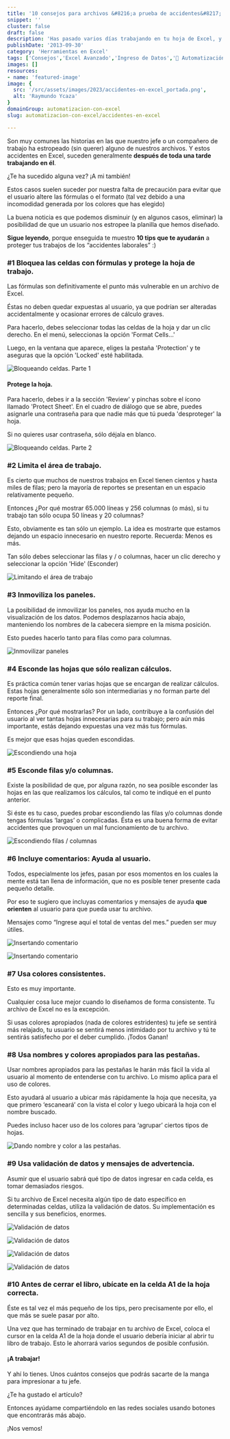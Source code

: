 ```yaml
---
title: '10 consejos para archivos &#8216;a prueba de accidentes&#8217;'
snippet: ''
cluster: false
draft: false 
description: 'Has pasado varios días trabajando en tu hoja de Excel, y tus usuarios se lo han tirado en un dos por tres. ¿Cómo evitar accidentes en Excel?'
publishDate: '2013-09-30'
category: 'Herramientas en Excel'
tags: ['Consejos','Excel Avanzado','Ingreso de Datos','🤖 Automatización con Excel']
images: []
resources: 
- name: 'featured-image'
image: {
  src: '/src/assets/images/2023/accidentes-en-excel_portada.png',
  alt: 'Raymundo Ycaza'
}
domainGroup: automatizacion-con-excel
slug: automatizacion-con-excel/accidentes-en-excel

---
```


Son muy comunes las historias en las que nuestro jefe o un compañero de trabajo ha estropeado (sin querer) alguno de nuestros archivos. Y estos accidentes en Excel, suceden generalmente **después de toda una tarde trabajando en él**.

¿Te ha sucedido alguna vez? ¡A mi también!

Estos casos suelen suceder por nuestra falta de precaución para evitar que el usuario altere las fórmulas o el formato (tal vez debido a una incomodidad generada por los colores que has elegido)

La buena noticia es que podemos disminuir (y en algunos casos, eliminar) la posibilidad de que un usuario nos estropee la planilla que hemos diseñado.

**Sigue leyendo**, porque enseguida te muestro **10 tips que te ayudarán** a proteger tus trabajos de los “accidentes laborales” :)

### #1 Bloquea las celdas con fórmulas y protege la hoja de trabajo.

Las fórmulas son definitivamente el punto más vulnerable en un archivo de Excel.

Éstas no deben quedar expuestas al usuario, ya que podrían ser alteradas accidentalmente y ocasionar errores de cálculo graves.

Para hacerlo, debes seleccionar todas las celdas de la hoja y dar un clic derecho. En el menú, seleccionas la opción 'Format Cells...'

Luego, en la ventana que aparece, eliges la pestaña 'Protection' y te aseguras que la opción 'Locked' esté habilitada.

![Bloqueando celdas. Parte 1](images/bloquear-celdas-011.png "Bloqueando celdas. Parte 1")

#### Protege la hoja.

Para hacerlo, debes ir a la sección 'Review' y pinchas sobre el ícono llamado 'Protect Sheet'. En el cuadro de diálogo que se abre, puedes asignarle una contraseña para que nadie más que tú pueda 'desproteger' la hoja.

Si no quieres usar contraseña, sólo déjala en blanco.

![Bloqueando celdas. Parte 2](images/bloquear-celdas-021.png "Bloqueando celdas. Parte 2")

### #2 Limita el área de trabajo.

Es cierto que muchos de nuestros trabajos en Excel tienen cientos y hasta miles de filas; pero la mayoría de reportes se presentan en un espacio relativamente pequeño.

Entonces ¿Por qué mostrar 65.000 líneas y 256 columnas (o más), si tu trabajo tan sólo ocupa 50 líneas y 20 columnas?

Esto, obviamente es tan sólo un ejemplo. La idea es mostrarte que estamos dejando un espacio innecesario en nuestro reporte. Recuerda: Menos es más.

Tan sólo debes seleccionar las filas y / o columnas, hacer un clic derecho y seleccionar la opción 'Hide' (Esconder)

![Limitando el área de trabajo](images/limitando-area-trabajo-011.png "Limitando el área de trabajo")

### #3 Inmoviliza los paneles.

La posibilidad de inmovilizar los paneles, nos ayuda mucho en la visualización de los datos. Podemos desplazarnos hacia abajo, manteniendo los nombres de la cabecera siempre en la misma posición.

Esto puedes hacerlo tanto para filas como para columnas.

![Inmovilizar paneles](images/inmovilizar-paneles-011.png "Inmovilizar paneles")

### #4 Esconde las hojas que sólo realizan cálculos.

Es práctica común tener varias hojas que se encargan de realizar cálculos. Estas hojas generalmente sólo son intermediarias y no forman parte del reporte final.

Entonces ¿Por qué mostrarlas? Por un lado, contribuye a la confusión del usuario al ver tantas hojas innecesarias para su trabajo; pero aún más importante, estás dejando expuestas una vez más tus fórmulas.

Es mejor que esas hojas queden escondidas.

![Escondiendo una hoja](images/esconder-hoja-011.png "Escondiendo una hoja")

### #5 Esconde filas y/o columnas.

Existe la posibilidad de que, por alguna razón, no sea posible esconder las hojas en las que realizamos los cálculos, tal como te indiqué en el punto anterior.

Si éste es tu caso, puedes probar escondiendo las filas y/o columnas donde tengas fórmulas ‘largas’ o complicadas. Ésta es una buena forma de evitar accidentes que provoquen un mal funcionamiento de tu archivo.

![Escondiendo filas / columnas](images/esconder-filas-columnas-011.png "Escondiendo filas / columnas")

### #6 Incluye comentarios: Ayuda al usuario.

Todos, especialmente los jefes, pasan por esos momentos en los cuales la mente está tan llena de información, que no es posible tener presente cada pequeño detalle.

Por eso te sugiero que incluyas comentarios y mensajes de ayuda **que orienten** al usuario para que pueda usar tu archivo.

Mensajes como “Ingrese aquí el total de ventas del mes.” pueden ser muy útiles.

![Insertando comentario](images/ingresar-comentarios-011.png "Insertando comentario")

![Insertando comentario](images/ingresar-comentarios-021.png "Insertando comentario")

### #7 Usa colores consistentes.

Esto es muy importante.

Cualquier cosa luce mejor cuando lo diseñamos de forma consistente. Tu archivo de Excel no es la excepción.

Si usas colores apropiados (nada de colores estridentes) tu jefe se sentirá más relajado, tu usuario se sentirá menos intimidado por tu archivo y tú te sentirás satisfecho por el deber cumplido. ¡Todos Ganan!

### #8 Usa nombres y colores apropiados para las pestañas.

Usar nombres apropiados para las pestañas le harán más fácil la vida al usuario al momento de entenderse con tu archivo. Lo mismo aplica para el uso de colores.

Esto ayudará al usuario a ubicar más rápidamente la hoja que necesita, ya que primero ‘escaneará’ con la vista el color y luego ubicará la hoja con el nombre buscado.

Puedes incluso hacer uso de los colores para ‘agrupar’ ciertos tipos de hojas.

![](images/color-pestanas-011.png "Dando nombre y color a las pestañas.")

### #9 Usa validación de datos y mensajes de advertencia.

Asumir que el usuario sabrá qué tipo de datos ingresar en cada celda, es tomar demasiados riesgos.

Si tu archivo de Excel necesita algún tipo de dato específico en determinadas celdas, utiliza la validación de datos. Su implementación es sencilla y sus beneficios, enormes.

![Validación de datos](images/validacion-de-datos-011.png "Validación de datos")

![Validación de datos](images/validacion-de-datos-021.png "Validación de datos")

![Validación de datos](images/validacion-de-datos-031.png "Validación de datos")

![Validación de datos](images/validacion-de-datos-041.png "Validación de datos")

### #10 Antes de cerrar el libro, ubícate en la celda A1 de la hoja correcta.

Éste es tal vez el más pequeño de los tips, pero precisamente por ello, el que más se suele pasar por alto.

Una vez que has terminado de trabajar en tu archivo de Excel, coloca el cursor en la celda A1 de la hoja donde el usuario debería iniciar al abrir tu libro de trabajo. Esto le ahorrará varios segundos de posible confusión.

#### ¡A trabajar!

Y ahí lo tienes. Unos cuántos consejos que podrás sacarte de la manga para impresionar a tu jefe.

¿Te ha gustado el artículo?

Entonces ayúdame compartiéndolo en las redes sociales usando botones que encontrarás más abajo.

¡Nos vemos!
